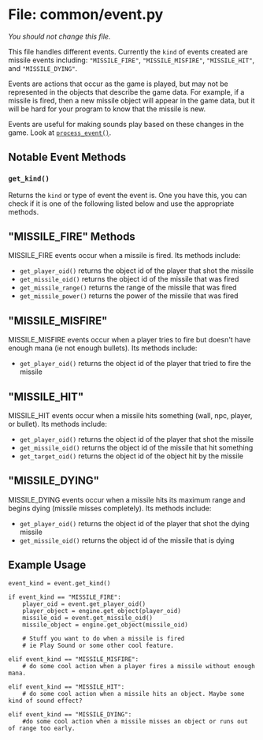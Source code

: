 # File: common/event.py

*You should not change this file.*

This file handles different events. Currently the `kind` of events created are missile events including: `"MISSILE_FIRE"`, `"MISSILE_MISFIRE"`, `"MISSILE_HIT"`, and `"MISSILE_DYING"`.

Events are actions that occur as the game is played, but may not
be represented in the objects that describe the game data.
For example, if a missile is fired, then a new missile object
will appear in the game data, but it will be hard for your
program to know that the missile is new.

Events are useful for making sounds play based on these changes in the game.
Look at [`process_event()`](client_pygame/display.md).


## Notable Event Methods

### `get_kind()`

Returns the `kind` or type of event the event is. One you have this, you can check if it is one of the following listed below and use the appropriate methods.


## "MISSILE_FIRE" Methods

MISSILE_FIRE events occur when a missile is fired. Its methods include:

*   `get_player_oid()` returns the object id of the player that shot the missile
*   `get_missile_oid()` returns the object id of the missile that was fired
*   `get_missile_range()` returns the range of the missile that was fired
*   `get_missile_power()` returns the power of the missile that was fired



## "MISSILE_MISFIRE"

MISSILE_MISFIRE events occur when a player tries to fire but doesn't have enough mana (ie not enough bullets). Its methods include:

*   `get_player_oid()` returns the object id of the player that tried to fire the missile



## "MISSILE_HIT"

MISSILE_HIT events occur when a missile hits something (wall, npc, player, or bullet). Its methods include:

*   `get_player_oid()` returns the object id of the player that shot the missile
*   `get_missile_oid()` returns the object id of the missile that hit something
*   `get_target_oid()` returns the object id of the object hit by the missile



## "MISSILE_DYING"

MISSILE_DYING events occur when a missile hits its maximum range and begins dying (missile misses completely). Its methods include:

*   `get_player_oid()` returns the object id of the player that shot the dying missile
*   `get_missile_oid()` returns the object id of the missile that is dying



## Example Usage

	event_kind = event.get_kind()

	if event_kind == "MISSILE_FIRE":
		player_oid = event.get_player_oid()
		player_object = engine.get_object(player_oid)
		missile_oid = event.get_missile_oid()
		missile_object = engine.get_object(missile_oid)

		# Stuff you want to do when a missile is fired
		# ie Play Sound or some other cool feature.

	elif event_kind == "MISSILE_MISFIRE":
		# do some cool action when a player fires a missile without enough mana.

	elif event_kind == "MISSILE_HIT":
		# do some cool action when a missile hits an object. Maybe some kind of sound effect?

	elif event_kind == "MISSILE_DYING":
		#do some cool action when a missile misses an object or runs out of range too early.

